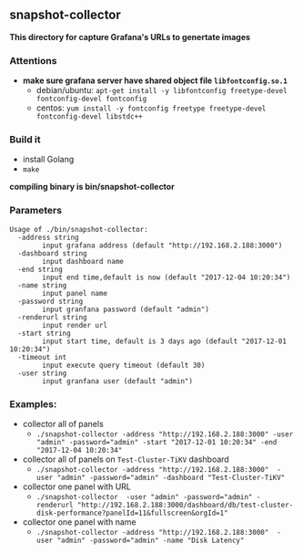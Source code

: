 snapshot-collector
------
**This directory for capture Grafana's URLs to genertate images**
### Attentions
- **make sure grafana server have  shared object file `libfontconfig.so.1`**
	- debian/ubuntu:  `apt-get install -y libfontconfig freetype-devel fontconfig-devel fontconfig`
	- centos: `yum install -y fontconfig freetype freetype-devel fontconfig-devel libstdc++`

### Build it
- install Golang
- `make`

**compiling binary is bin/snapshot-collector**

### Parameters
```
Usage of ./bin/snapshot-collector:
  -address string
    	input grafana address (default "http://192.168.2.188:3000")
  -dashboard string
    	input dashboard name
  -end string
    	input end time,default is now (default "2017-12-04 10:20:34")
  -name string
    	input panel name
  -password string
    	input granfana password (default "admin")
  -renderurl string
    	input render url
  -start string
    	input start time, default is 3 days ago (default "2017-12-01 10:20:34")
  -timeout int
    	input execute query timeout (default 30)
  -user string
    	input granfana user (default "admin")
```


### Examples:
- collector all of panels
	- `./snapshot-collector -address "http://192.168.2.188:3000" -user "admin" -password="admin" -start "2017-12-01 10:20:34" -end "2017-12-04 10:20:34"`
- collector all of panels on `Test-Cluster-TiKV` dashboard
	- `./snapshot-collector -address "http://192.168.2.188:3000"  -user "admin" -password="admin" -dashboard "Test-Cluster-TiKV"`
- collector one panel with URL
	- `./snapshot-collector  -user "admin" -password="admin" -renderurl "http://192.168.2.188:3000/dashboard/db/test-cluster-disk-performance?panelId=11&fullscreen&orgId=1"`
- collector one panel with name
	- `./snapshot-collector -address "http://192.168.2.188:3000"  -user "admin" -password="admin" -name "Disk Latency"`
	
